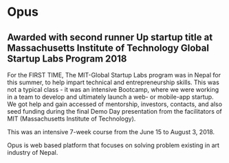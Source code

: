 # Opus



##  Awarded with second runner Up startup title at Massachusetts Institute of Technology  Global Startup  Labs Program  2018 


For the FIRST TIME, The MIT-Global Startup Labs program was in Nepal for this summer, to help impart technical and entrepreneurship skills. This was not a typical class - it was an intensive Bootcamp, where we were working in a team to develop and ultimately launch a web- or mobile-app startup. We got help and gain accessed of mentorship, investors, contacts, and also seed funding during the final Demo Day presentation from the facilitators of MIT (Massachusetts Institute of Technology).

This was an intensive 7-week course from the June 15 to August 3, 2018.


 Opus  is web based platform that focuses on solving problem existing in  art industry of Nepal.

